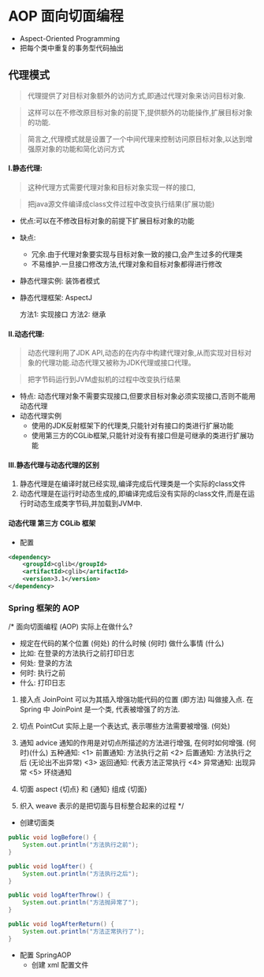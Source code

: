 # AOP 面向切面编程

- Aspect-Oriented Programming
- 把每个类中重复的事务型代码抽出

## 代理模式
> 代理提供了对目标对象额外的访问方式,即通过代理对象来访问目标对象.

>  这样可以在不修改原目标对象的前提下,提供额外的功能操作,扩展目标对象的功能.

> 简言之,代理模式就是设置了一个中间代理来控制访问原目标对象,以达到增强原对象的功能和简化访问方式


#### I.静态代理:
> 这种代理方式需要代理对象和目标对象实现一样的接口,

> 把java源文件编译成class文件过程中改变执行结果(扩展功能)

- 优点:可以在不修改目标对象的前提下扩展目标对象的功能
- 缺点:
    + 冗余.由于代理对象要实现与目标对象一致的接口,会产生过多的代理类
    + 不易维护.一旦接口修改方法,代理对象和目标对象都得进行修改
- 静态代理实例: 装饰者模式
- 静态代理框架: AspectJ


    方法1: 实现接口
    方法2: 继承

#### II.动态代理:
> 动态代理利用了JDK API,动态的在内存中构建代理对象,从而实现对目标对象的代理功能.动态代理又被称为JDK代理或接口代理。

>把字节码运行到JVM虚拟机的过程中改变执行结果
- 特点: 动态代理对象不需要实现接口,但要求目标对象必须实现接口,否则不能用动态代理
- 动态代理实例
    + 使用的JDK反射框架下的代理类,只能针对有接口的类进行扩展功能
    + 使用第三方的CGLib框架,只能针对没有有接口但是可继承的类进行扩展功能



#### III.静态代理与动态代理的区别
1. 静态代理是在编译时就已经实现,编译完成后代理类是一个实际的class文件
2. 动态代理是在运行时动态生成的,即编译完成后没有实际的class文件,而是在运行时动态生成类字节码,并加载到JVM中.



#### 动态代理 第三方 CGLib 框架
- 配置

```xml
<dependency>
    <groupId>cglib</groupId>
    <artifactId>cglib</artifactId>
    <version>3.1</version>
</dependency>
```


### Spring 框架的 AOP
/*
面向切面编程 (AOP) 实际上在做什么?
- 规定在代码的某个位置 (何处) 的什么时候 (何时) 做什么事情 (什么)
- 比如: 在登录的方法执行之前打印日志
-    何处: 登录的方法
-    何时: 执行之前
-    什么: 打印日志

1. 接入点 JoinPoint
    可以为其插入增强功能代码的位置 (即方法) 叫做接入点.
    在 Spring 中 JoinPoint 是一个类, 代表被增强了的方法.

2. 切点 PointCut
    实际上是一个表达式, 表示哪些方法需要被增强. (何处)

3. 通知 advice
    通知的作用是对切点所描述的方法进行增强, 在何时如何增强. (何时)(什么)
    五种通知:
        <1> 前置通知: 方法执行之前
        <2> 后置通知: 方法执行之后 (无论出不出异常)
        <3> 返回通知: 代表方法正常执行
        <4> 异常通知: 出现异常
        <5> 环绕通知

4. 切面 aspect
    {切点} 和 {通知} 组成 {切面}

5. 织入 weave
    表示的是把切面与目标整合起来的过程
*/

- 创建切面类

```java
public void logBefore() {
    System.out.println("方法执行之前");
}

public void logAfter() {
    System.out.println("方法执行之后");
}

public void logAfterThrow() {
    System.out.println("方法抛异常了");
}

public void logAfterReturn() {
    System.out.println("方法正常执行了");
}
```

- 配置 SpringAOP
    - 创建 xml 配置文件

```xml

```
